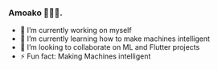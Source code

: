 ### Amoako 🧑🏾‍💻.

- 🔭 I’m currently working on myself
- 🌱 I’m currently learning how to make machines intelligent
- 👯 I’m looking to collaborate on ML and Flutter projects
- ⚡ Fun fact: Making Machines intelligent

<!--
**Amoako419/Amoako419** is a ✨ _special_ ✨ repository because its `README.md` (this file) appears on your GitHub profile.

Here are some ideas to get you started:

- 🔭 I’m currently working on ...
- 🌱 I’m currently learning ...
- 👯 I’m looking to collaborate on ...
- 🤔 I’m looking for help with ...
- 💬 Ask me about ...
- 📫 How to reach me: ...
- 😄 Pronouns: ...
- ⚡ Fun fact: ...
-->
